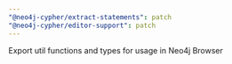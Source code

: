 ```yaml
---
"@neo4j-cypher/extract-statements": patch
"@neo4j-cypher/editor-support": patch
---
```


Export util functions and types for usage in Neo4j Browser

